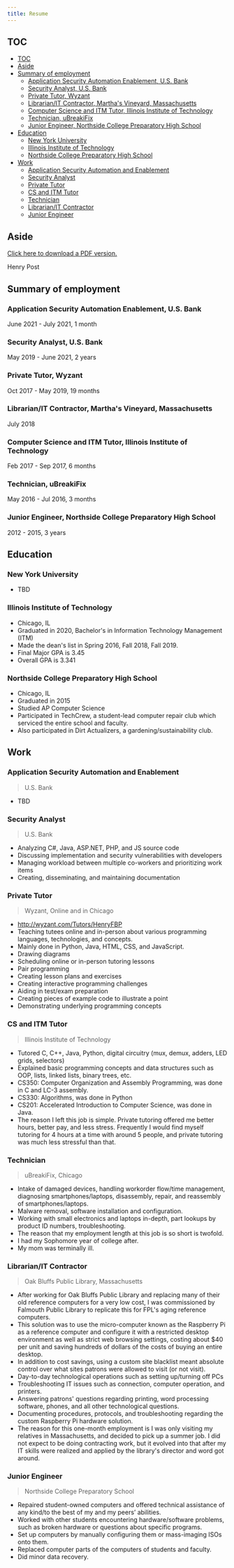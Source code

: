 ```yaml
---
title: Resume
---
```


## TOC

<!-- TOC -->

- [TOC](#toc)
- [Aside](#aside)
- [Summary of employment](#summary-of-employment)
    - [Application Security Automation Enablement, U.S. Bank](#application-security-automation-enablement-us-bank)
    - [Security Analyst, U.S. Bank](#security-analyst-us-bank)
    - [Private Tutor, Wyzant](#private-tutor-wyzant)
    - [Librarian/IT Contractor, Martha's Vineyard, Massachusetts](#librarianit-contractor-marthas-vineyard-massachusetts)
    - [Computer Science and ITM Tutor, Illinois Institute of Technology](#computer-science-and-itm-tutor-illinois-institute-of-technology)
    - [Technician, uBreakiFix](#technician-ubreakifix)
    - [Junior Engineer, Northside College Preparatory High School](#junior-engineer-northside-college-preparatory-high-school)
- [Education](#education)
    - [New York University](#new-york-university)
    - [Illinois Institute of Technology](#illinois-institute-of-technology)
    - [Northside College Preparatory High School](#northside-college-preparatory-high-school)
- [Work](#work)
    - [Application Security Automation and Enablement](#application-security-automation-and-enablement)
    - [Security Analyst](#security-analyst)
    - [Private Tutor](#private-tutor)
    - [CS and ITM Tutor](#cs-and-itm-tutor)
    - [Technician](#technician)
    - [Librarian/IT Contractor](#librarianit-contractor)
    - [Junior Engineer](#junior-engineer)

<!-- /TOC -->

## Aside

[Click here to download a PDF version.](/files/resume.pdf)
	
Henry Post

## Summary of employment

### Application Security Automation Enablement, U.S. Bank
June 2021 - July 2021, 1 month

### Security Analyst, U.S. Bank
May 2019 - June 2021, 2 years

### Private Tutor, Wyzant
Oct 2017 - May 2019, 19 months

### Librarian/IT Contractor, Martha's Vineyard, Massachusetts
July 2018

### Computer Science and ITM Tutor, Illinois Institute of Technology
Feb 2017 - Sep 2017, 6 months

### Technician, uBreakiFix
May 2016 - Jul 2016, 3 months

### Junior Engineer, Northside College Preparatory High School
2012 - 2015, 3 years

## Education

### New York University
-   TBD

### Illinois Institute of Technology

-   Chicago, IL
-   Graduated in 2020, Bachelor's in Information Technology Management (ITM)
-   Made the dean's list in Spring 2016, Fall 2018, Fall 2019.
-   Final Major GPA is 3.45
-   Overall GPA is 3.341

### Northside College Preparatory High School

-   Chicago, IL
-   Graduated in 2015
-   Studied AP Computer Science
-   Participated in TechCrew, a student-lead computer repair club which serviced the entire school and faculty.
-   Also participated in Dirt Actualizers, a gardening/sustainability club.

## Work

### Application Security Automation and Enablement
> U.S. Bank
-   TBD

### Security Analyst
> U.S. Bank

-   Analyzing C\#, Java, ASP.NET, PHP, and JS source code
-   Discussing implementation and security vulnerabilities with developers
-   Managing workload between multiple co-workers and prioritizing work items
-   Creating, disseminating, and maintaining documentation

### Private Tutor
> Wyzant, Online and in Chicago

-   <http://wyzant.com/Tutors/HenryFBP>
-   Teaching tutees online and in-person about various programming languages, technologies, and concepts.
-   Mainly done in Python, Java, HTML, CSS, and JavaScript.
-   Drawing diagrams
-   Scheduling online or in-person tutoring lessons
-   Pair programming
-   Creating lesson plans and exercises
-   Creating interactive programming challenges
-   Aiding in test/exam preparation
-   Creating pieces of example code to illustrate a point
-   Demonstrating underlying programming concepts

### CS and ITM Tutor
> Illinois Institute of Technology

-   Tutored C, C++, Java, Python, digital circuitry (mux, demux, adders, LED grids, selectors)
-   Explained basic programming concepts and data structures such as OOP, lists, linked lists, binary trees, etc.
-   CS350: Computer Organization and Assembly Programming, was done in C and LC-3 assembly.
-   CS330: Algorithms, was done in Python
-   CS201: Accelerated Introduction to Computer Science, was done in Java.
-   The reason I left this job is simple. Private tutoring offered me better hours, better pay, and less stress.
    Frequently I would find myself tutoring for 4 hours at a time with around 5 people, and private tutoring was much less stressful than that.

### Technician
> uBreakiFix, Chicago

-   Intake of damaged devices, handling workorder flow/time management, diagnosing smartphones/laptops, disassembly, repair, and reassembly of smartphones/laptops.
-   Malware removal, software installation and configuration.
-   Working with small electronics and laptops in-depth, part lookups by product ID numbers, troubleshooting.
-   The reason that my employment length at this job is so short is twofold.
  - I had my Sophomore year of college after.
  - My mom was terminally ill.

### Librarian/IT Contractor 
> Oak Bluffs Public Library, Massachusetts

-   After working for Oak Bluffs Public Library and replacing many of their old reference computers for a very low cost, I was commissioned by Falmouth Public Library to replicate this for FPL's aging reference computers.
-   This solution was to use the micro-computer known as the Raspberry Pi as a reference computer and configure it with a restricted desktop environment as well as strict web browsing settings, costing about $40 per unit and saving hundreds of dollars of the costs of buying an entire desktop.
-   In addition to cost savings, using a custom site blacklist meant absolute control over what sites patrons were allowed to visit (or not visit).
-   Day-to-day technological operations such as setting up/turning off PCs
-   Troubleshooting IT issues such as connection, computer operation, and printers.
-   Answering patrons' questions regarding printing, word processing software, phones, and all other technological questions.
-   Documenting procedures, protocols, and troubleshooting regarding the custom Raspberry Pi hardware solution.
-   The reason for this one-month employment is I was only visiting my relatives in Massachusetts, and decided to pick up a summer job. I did not expect to be doing contracting work, but it evolved into that after my IT skills were realized and applied by the library's director and word got around.

### Junior Engineer
> Northside College Preparatory School

-   Repaired student-owned computers and offered technical assistance of any kind/to the best of my and my peers’ abilities.
-   Worked with other students encountering hardware/software problems, such as broken hardware or questions about specific programs.
-   Set up computers by manually configuring them or mass-imaging ISOs onto them.
-   Replaced computer parts of the computers of students and faculty.
-   Did minor data recovery.
